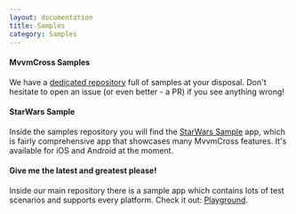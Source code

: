 ```yaml
---
layout: documentation
title: Samples
category: Samples
---
```


#### MvvmCross Samples 

We have a [dedicated repository](https://github.com/MvvmCross/MvvmCross-Samples) full of samples at your disposal. Don't hesitate to open an issue (or even better - a PR)  if you see anything wrong!

#### StarWars Sample

Inside the samples repository you will find the [StarWars Sample](https://github.com/MvvmCross/MvvmCross-Samples/tree/main/StarWarsSample) app, which is fairly comprehensive app that showcases many MvvmCross features. It's available for iOS and Android at the moment.

#### Give me the latest and greatest please!

Inside our main repository there is a sample app which contains lots of test scenarios and supports every platform. Check it out: [Playground](https://github.com/MvvmCross/MvvmCross/tree/main/Projects/Playground).
